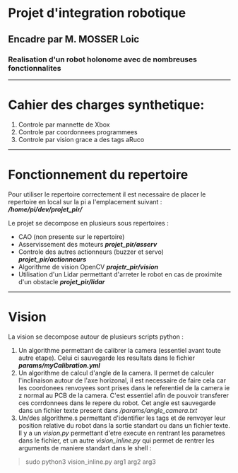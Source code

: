 # Projet d'integration robotique
## Encadre par M. MOSSER Loic
### Realisation d'un robot holonome avec de nombreuses fonctionnalites
----
# Cahier des charges synthetique:
1. Controle par mannette de Xbox
2. Controle par coordonnees programmees
3. Controle par vision grace a des tags aRuco
----
# Fonctionnement du repertoire

Pour utiliser le repertoire correctement il est necessaire de placer le repertoire en local sur la pi a l'emplacement suivant :
***/home/pi/dev/projet_pir/***

Le projet se decompose en plusieurs sous repertoires : 
* CAO (non presente sur le repertoire)
* Asservissement des moteurs ***projet_pir/asserv***
* Controle des autres actionneurs (buzzer et servo)  ***projet_pir/actionneurs***
* Algorithme de vision OpenCV ***projetr_pir/vision***
* Utilisation d'un Lidar permettant d'arreter le robot en cas de proximite d'un obstacle ***projet_pir/lidar***

----

# Vision
La vision se decompose autour de plusieurs scripts python :
1. Un algorithme permettant de calibrer la camera (essentiel avant toute autre etape). Celui ci sauvegarde les resultats dans le fichier ***params/myCalibration.yml***
2. Un algorithme de calcul d'angle de la camera. Il permet de calculer l'inclinaison autour de l'axe horizonal, il est necessaire de faire cela car les coordonees renvoyees sont prises dans le referentiel de la camera ie z normal au PCB de la camera. C'est essentiel afin de pouvoir transferer ces corrdonnees dans le repere du robot. Cet angle est sauvegarde dans un fichier texte present dans */params/angle_camera.txt*
3. Un/des algorithme.s permettant d'identifier les tags et de renvoyer leur position relative du robot dans la sortie standart ou dans un fichier texte. Il y a un *vision.py*  permettant d'etre execute en rentrant les parametres dans le fichier, et un autre *vision_inline.py* qui permet de rentrer les arguments de maniere standart dans le shell : 
>sudo python3 vision_inline.py arg1 arg2 arg3
